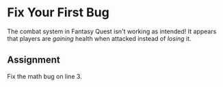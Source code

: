 # Fix Your First Bug

The combat system in Fantasy Quest isn't working as intended! It appears that players are _gaining_ health when attacked instead of _losing_ it.

## Assignment

Fix the math bug on line 3.